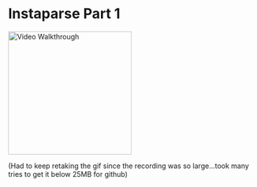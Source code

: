 # Instaparse Part 1

<img src='instaParsePt1.gif' title='Video Walkthrough' width='250' alt='Video Walkthrough' />


(Had to keep retaking the gif since the recording was so large...took many tries to get it below 25MB for github)
